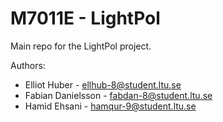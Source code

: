 # M7011E - LightPol

Main repo for the LightPol project.

Authors:

- Elliot Huber - [ellhub-8@student.ltu.se](mailto:ellhub-8@student.ltu.se)
- Fabian Danielsson - [fabdan-8@student.ltu.se](mailto:fabdan-8@student.ltu.se)
- Hamid Ehsani - [hamqur-9@student.ltu.se](mailto:hamqur-9@student.ltu.se)
